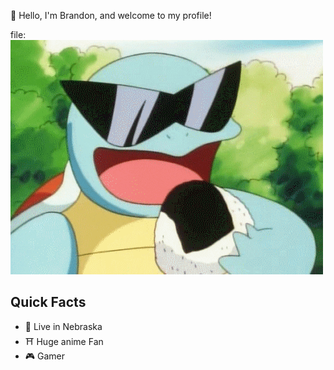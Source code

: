 :wave: Hello, I'm Brandon, and welcome to my profile!

file: ![alt-text](https://github.com/ImNotOriginal/ImNotOriginal/blob/master/giphy.gif)

## Quick Facts
- 🌽 Live in Nebraska
- ⛩️ Huge anime Fan
- 🎮 Gamer


